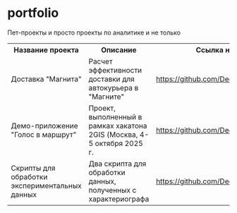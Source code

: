 # portfolio
Пет-проекты и просто проекты по аналитике и не только

<table>
  <tr>
    <th>Название проекта</th>
    <th>Описание</th>
    <th>Ссылка на репозиторий</th>
  </tr>
  <tr>
    <td>Доставка "Магнита"</td>
    <td>Расчет эффективности доставки для автокурьера в "Магните"</td>
    <td><a href="https://github.com/DeeN4418/magnit_delivery.git">https://github.com/DeeN4418/magnit_delivery.git</a></td>
  </tr>
  
  <tr>
    <td>Демо-приложение "Голос в маршрут"</td>
    <td>Проект, выполненный в рамках хакатона 2GIS (Москва, 4-5 октября 2025 г.</td>
    <td><a href="https://github.com/DeeN4418/Hack_2GIS">https://github.com/DeeN4418/Hack_2GIS</a></td>
  </tr>
 
  <tr>
    <td>Скрипты для обработки экспериментальных данных</td>
    <td>Два скрипта для обработки данных, полученных с характериографа</td>
    <td><a href="https://github.com/DeeN4418/data_processing">https://github.com/DeeN4418/data_processing</a></td>
  </tr>
<!-- <tr>
    <td>Проект 2</td>
    <td>Краткое описание проекта 2</td>
    <td><a href="ссылка_на_репозиторий_проекта_2">GitHub</a></td>
  </tr>
  <tr>
    <td>Проект 3</td>
    <td>Краткое описание проекта 3</td>
    <td><a href="ссылка_на_репозиторий_проекта_3">GitHub</a></td>
  </tr> -->

</table>
